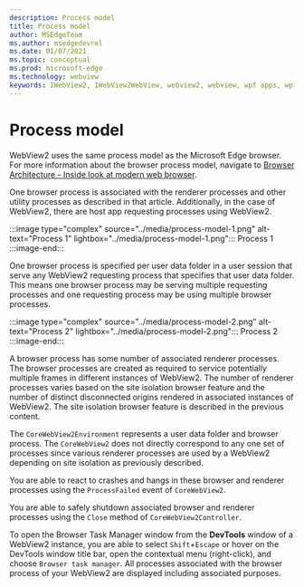 ```yaml
---
description: Process model
title: Process model
author: MSEdgeTeam
ms.author: msedgedevrel
ms.date: 01/07/2021
ms.topic: conceptual
ms.prod: microsoft-edge
ms.technology: webview
keywords: IWebView2, IWebView2WebView, webview2, webview, wpf apps, wpf, edge, ICoreWebView2, ICoreWebView2Host, browser control, edge html
---
```

# Process model  

WebView2 uses the same process model as the Microsoft Edge browser.  For more information about the browser process model, navigate to [Browser Architecture - Inside look at modern web browser][GoogleDeveloperWebUpdates201809InsideBrowserPart1BrowserArchitecture]. 

One browser process is associated with the renderer processes and other utility processes as described in that article.  Additionally, in the case of WebView2, there are host app requesting processes using WebView2.  

:::image type="complex" source="../media/process-model-1.png" alt-text="Process 1" lightbox="../media/process-model-1.png":::
   Process 1  
:::image-end:::  

One browser process is specified per user data folder in a user session that serve any WebView2 requesting process that specifies that user data folder.  This means one browser process may be serving multiple requesting processes and one requesting process may be using multiple browser processes.  

:::image type="complex" source="../media/process-model-2.png" alt-text="Process 2" lightbox="../media/process-model-2.png":::
   Process 2  
:::image-end:::  

A browser process has some number of associated renderer processes.  The browser processes are created as required to service potentially multiple frames in different instances of WebView2.  The number of renderer processes varies based on the site isolation browser feature and the number of distinct disconnected origins rendered in associated instances of WebView2.  The site isolation browser feature is described in the previous content.  

The `CoreWebView2Environment` represents a user data folder and browser process.  The `CoreWebView2` does not directly correspond to any one set of processes since various renderer processes are used by a WebView2 depending on site isolation as previously described.  

You are able to react to crashes and hangs in these browser and renderer processes using the `ProcessFailed` event of `CoreWebView2`.  

You are able to safely shutdown associated browser and renderer processes using the `Close` method of `CoreWebView2Controller`.  

To open the Browser Task Manager window from the **DevTools** window of a WebView2 instance, you are able to select `Shift`+`Escape` or hover on the DevTools window title bar, open the contextual menu \(right-click\), and choose `Browser task manager`.  All processes associated with the browser process of your WebView2 are displayed including associated purposes.  

<!-- links -->  

[GoogleDeveloperWebUpdates201809InsideBrowserPart1BrowserArchitecture]: https://developers.google.com/web/updates/2018/09/inside-browser-part1#browser-architecture "Browser Architecture - Inside look at modern web browser (part 1)"  
